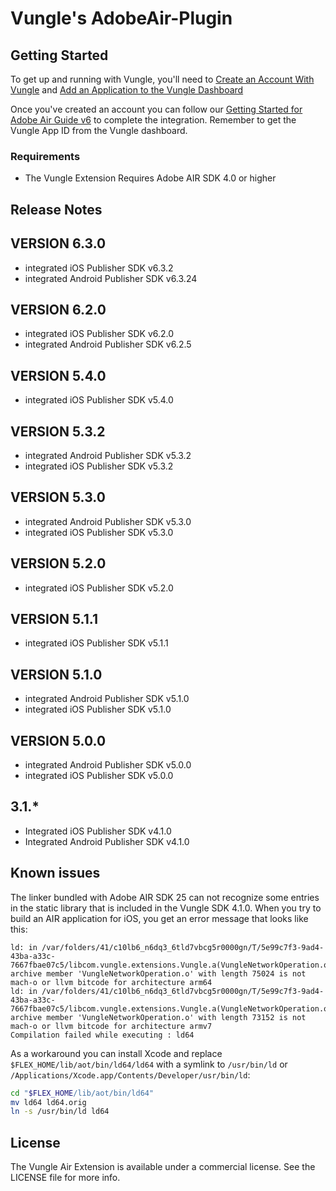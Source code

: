 # Vungle's AdobeAir-Plugin

## Getting Started
To get up and running with Vungle, you'll need to [Create an Account With Vungle](https://v.vungle.com/dashboard) and [Add an Application to the Vungle Dashboard](https://support.vungle.com/hc/en-us/articles/210468678)

Once you've created an account you can follow our [Getting Started for Adobe Air Guide v6](https://support.vungle.com/hc/en-us/articles/360003412031) to complete the integration. Remember to get the Vungle App ID from the Vungle dashboard.

### Requirements
* The Vungle Extension Requires Adobe AIR SDK 4.0 or higher

## Release Notes

## VERSION 6.3.0
* integrated iOS Publisher SDK v6.3.2
* integrated Android Publisher SDK v6.3.24

## VERSION 6.2.0
* integrated iOS Publisher SDK v6.2.0
* integrated Android Publisher SDK v6.2.5

## VERSION 5.4.0
* integrated iOS Publisher SDK v5.4.0

## VERSION 5.3.2
* integrated Android Publisher SDK v5.3.2
* integrated iOS Publisher SDK v5.3.2

## VERSION 5.3.0
* integrated Android Publisher SDK v5.3.0
* integrated iOS Publisher SDK v5.3.0

## VERSION 5.2.0
* integrated iOS Publisher SDK v5.2.0

## VERSION 5.1.1
* integrated iOS Publisher SDK v5.1.1

## VERSION 5.1.0
* integrated Android Publisher SDK v5.1.0
* integrated iOS Publisher SDK v5.1.0

## VERSION 5.0.0
* integrated Android Publisher SDK v5.0.0
* integrated iOS Publisher SDK v5.0.0

## 3.1.*
* Integrated iOS Publisher SDK v4.1.0
* Integrated Android Publisher SDK v4.1.0

## Known issues

The linker bundled with Adobe AIR SDK 25 can not recognize some entries in
the static library that is included in the Vungle SDK 4.1.0. When you try to
build an AIR application for iOS, you get an error message that looks like
this:

```
ld: in /var/folders/41/c10lb6_n6dq3_6tld7vbcg5r0000gn/T/5e99c7f3-9ad4-43ba-a33c-7667fbae07c5/libcom.vungle.extensions.Vungle.a(VungleNetworkOperation.o), archive member 'VungleNetworkOperation.o' with length 75024 is not mach-o or llvm bitcode for architecture arm64
ld: in /var/folders/41/c10lb6_n6dq3_6tld7vbcg5r0000gn/T/5e99c7f3-9ad4-43ba-a33c-7667fbae07c5/libcom.vungle.extensions.Vungle.a(VungleNetworkOperation.o), archive member 'VungleNetworkOperation.o' with length 73152 is not mach-o or llvm bitcode for architecture armv7
Compilation failed while executing : ld64
```

As a workaround you can install Xcode and replace
`$FLEX_HOME/lib/aot/bin/ld64/ld64` with a symlink to `/usr/bin/ld` or
`/Applications/Xcode.app/Contents/Developer/usr/bin/ld`:

```bash
cd "$FLEX_HOME/lib/aot/bin/ld64"
mv ld64 ld64.orig
ln -s /usr/bin/ld ld64
```

## License
The Vungle Air Extension is available under a commercial license. See the LICENSE file for more info.

